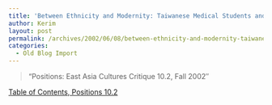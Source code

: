 ```yaml
---
title: 'Between Ethnicity and Modernity: Taiwanese Medical Students and Doctors under Japan&#8217;s K?'
author: Kerim
layout: post
permalink: /archives/2002/06/08/between-ethnicity-and-modernity-taiwanese-medical-students-and-doctors-under-japans-kyminka-campaign-1936-1945/
categories:
  - Old Blog Import
---
```


>   &#8220;Positions: East Asia Cultures Critique 10.2, Fall 2002&#8243;


<a href="http://depts.washington.edu/position/10_2.html" onclick="_gaq.push(['_trackEvent', 'outbound-article', 'http://depts.washington.edu/position/10_2.html', 'Table of Contents, Positions 10.2']);" >Table of Contents, Positions 10.2</a>


